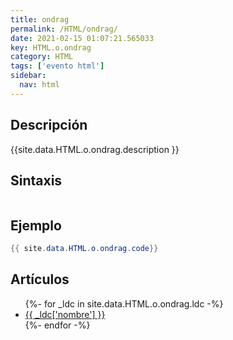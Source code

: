 ```yaml
---
title: ondrag
permalink: /HTML/ondrag/
date: 2021-02-15 01:07:21.565033
key: HTML.o.ondrag
category: HTML
tags: ['evento html']
sidebar: 
  nav: html
---
```


## Descripción
{{site.data.HTML.o.ondrag.description }}

## Sintaxis
~~~html
~~~

## Ejemplo
~~~java
{{ site.data.HTML.o.ondrag.code}}
~~~

## Artículos
<ul>
{%- for _ldc in site.data.HTML.o.ondrag.ldc -%}
   <li>
       <a href="{{_ldc['url'] }}">{{ _ldc['nombre'] }}</a>
   </li>
{%- endfor -%}
</ul>
